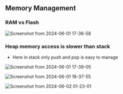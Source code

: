 ## Memory Management


### RAM vs Flash
![Screenshot from 2024-06-01 17-36-58](https://github.com/PranabNandy/FreeRTOS/assets/34576104/51da453e-4b49-4221-a263-dd8f24b13203)

### Heap memory access is slower than stack
- Here in stack only push and pop is easy to manage
  
![Screenshot from 2024-06-01 17-39-05](https://github.com/PranabNandy/FreeRTOS/assets/34576104/29e4f390-fc93-426d-bda5-ed6533e06f27)


![Screenshot from 2024-06-01 18-37-55](https://github.com/PranabNandy/FreeRTOS/assets/34576104/65cf615a-414d-4959-a5db-2cb355339067)

![Screenshot from 2024-06-02 01-23-01](https://github.com/PranabNandy/FreeRTOS/assets/34576104/d39378ca-75a1-4ff2-a539-bbe0e1d6beb6)

